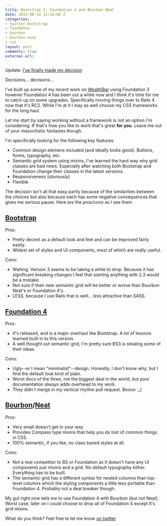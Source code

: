 ```yaml
---
title: Bootstrap 3, Foundation 4 and Bourbon Neat
date: 2013-06-14 11:16:00 Z
categories:
- twitter-bootstrap
- foundaton
- bourbon
- bourbon-neat
- css
layout: post
comments: true
external-url: 
---
```


Update: [I've finally made my decision](/2013/08/05/bootstrap-foundation-and-bourbon-part-2)

Decisions... decisions...

I've built up some of my recent work on [WealthBar](http://wealthbar.com) using
Foundation 3 however Foundation 4 has been out a while now and I think it's
time for me to catch up on some upgrades. Specifically moving things over to
Rails 4 now that it's RC2. While I'm at it I may as well choose my CSS
frameworks for the long haul.

Let me start by saying working without a framework is not an option I'm
considering. If that's how you like to work that's great **for you**. Leave me
out of your masochistic fantasies though.

<!-- more -->

I'm specifically looking for the following key features:

* Common design elemens included (and ideally looks good). Buttons, forms,
  typography, etc.
* Semantic grid system using mixins, I've learned the hard way why grid classes
  are bad news. Especially after watching both Bootstrap and Foundation change
  their classes in the latest versions.
* Responsiveness (obviously)
* Flexible

The decision isn't all that easy partly because of the similarities between the
choices but also because each has some negative consequences that gives me
serious pause. Here are the pros/cons as I see them

## [Bootstrap](http://getbootstrap.com)

Pros:

* Pretty decent as a default look and feel and can be improved fairly easily.
* Widest set of styles and UI components, most of which are really useful.

Cons:

* Waiting. Version 3 seems to be taking a while to drop. Because it has
  significant breaking changes I feel that starting anything with 2.3 would be
  a mistake.
* Not sure if their new semantic grid will be better or worse than Bourbon
  Neat's or Foundation 4's.
* LESS, because I use Rails that is well... *less* attractive than SASS.

## [Foundation 4](http://foundation.zurb.com/)

Pros:

* It's released, and is a major overhaul like Bootstrap. A lot of lessons
  learned built in to this version.
* A well thought out semantic grid, I'm pretty sure BS3 is stealing some of
  their ideas.

Cons:

* Ugly--er I  mean "minimalist"--design. Honestly, I don't know why, but I find
  the default look kind of plain.
* Worst docs of the three, not the biggest deal in the world, but poor
  documentation always adds overhead to my work.
* They didn't merge in my vertical rhythm pull request. Boooo :\_(

## [Bourbon](http://bourbon.io/)/[Neat](http://neat.bourbon.io/)

Pros:

* Very small doesn't get in your way
* Provides Compass type mixins that help you do lost of common things in CSS.
* 100% semantic, if you like, no class based styles at all.

Cons:

* Not a real competitor to BS or Foundation as it doesn't have any UI
  components just mixins and a grid. No default typography either. Everything
  has to be built.
* The semantic grid has a different syntax for nested columns than top-level
  columns which the styling components a little less portable than Foundation
  4. Probably not a deal breaker though.

My gut right now tells me to use Foundation 4 *with* Bourbon (but not Neat).
Worst case, later on I could choose to drop all of Foundation 4 except it's
grid mixins.

What do you think? Feel free to let me know [on twitter](http://twitter.com/lucisferre).

